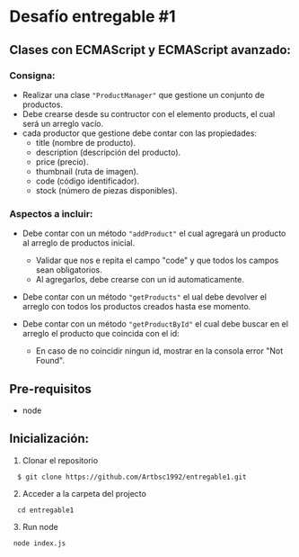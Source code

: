 # Desafío entregable #1
## Clases con ECMAScript y ECMAScript avanzado:
### Consigna:
 - Realizar una clase ``"ProductManager"`` que gestione un conjunto de productos.
 - Debe crearse desde su contructor con el elemento products, el cual será un arreglo vacío.
 - cada productor que gestione debe contar con las propiedades:
    - title (nombre de producto).
    - description (descripción del producto).
    - price (precio).
    - thumbnail (ruta de imagen).
    - code (código identificador).
    - stock (número de piezas disponibles).

### Aspectos a incluir:
 - Debe contar con un método ``"addProduct"`` el cual agregará un producto al arreglo de productos inicial.
    - Validar que nos e repita el campo "code" y que todos los campos sean obligatorios.
    - Al agregarlos, debe crearse con un id automaticamente.

- Debe contar con un método ``"getProducts"`` el ual debe devolver el arreglo con todos los productos creados hasta ese momento.

- Debe contar con un método ``"getProductById"`` el cual debe buscar en el arreglo el producto que coincida con el id:
    - En caso de no coincidir ningun id, mostrar en la consola error "Not Found".

## Pre-requisitos
  - node

## Inicialización:
1. Clonar el repositorio
  ````
    $ git clone https://github.com/Artbsc1992/entregable1.git
  ````
2. Acceder a la carpeta del projecto
````
  cd entregable1
````

3. Run node
````
 node index.js
````